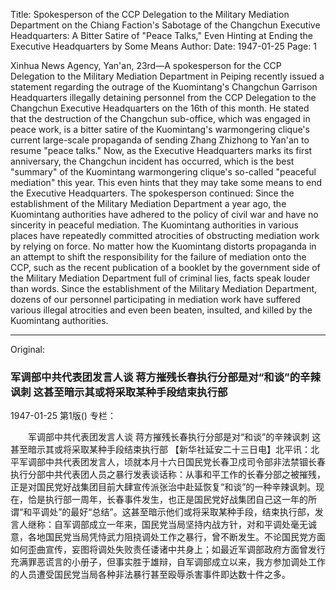 Title: Spokesperson of the CCP Delegation to the Military Mediation Department on the Chiang Faction's Sabotage of the Changchun Executive Headquarters: A Bitter Satire of "Peace Talks," Even Hinting at Ending the Executive Headquarters by Some Means
Author:
Date: 1947-01-25
Page: 1

Xinhua News Agency, Yan'an, 23rd—A spokesperson for the CCP Delegation to the Military Mediation Department in Peiping recently issued a statement regarding the outrage of the Kuomintang's Changchun Garrison Headquarters illegally detaining personnel from the CCP Delegation to the Changchun Executive Headquarters on the 16th of this month. He stated that the destruction of the Changchun sub-office, which was engaged in peace work, is a bitter satire of the Kuomintang's warmongering clique's current large-scale propaganda of sending Zhang Zhizhong to Yan'an to resume "peace talks." Now, as the Executive Headquarters marks its first anniversary, the Changchun incident has occurred, which is the best "summary" of the Kuomintang warmongering clique's so-called "peaceful mediation" this year. This even hints that they may take some means to end the Executive Headquarters. The spokesperson continued: Since the establishment of the Military Mediation Department a year ago, the Kuomintang authorities have adhered to the policy of civil war and have no sincerity in peaceful mediation. The Kuomintang authorities in various places have repeatedly committed atrocities of obstructing mediation work by relying on force. No matter how the Kuomintang distorts propaganda in an attempt to shift the responsibility for the failure of mediation onto the CCP, such as the recent publication of a booklet by the government side of the Military Mediation Department full of criminal lies, facts speak louder than words. Since the establishment of the Military Mediation Department, dozens of our personnel participating in mediation work have suffered various illegal atrocities and even been beaten, insulted, and killed by the Kuomintang authorities.



<hr /> 

Original: 


### 军调部中共代表团发言人谈  蒋方摧残长春执行分部是对“和谈”的辛辣讽刺  这甚至暗示其或将采取某种手段结束执行部

1947-01-25
第1版()
专栏：

　　军调部中共代表团发言人谈
    蒋方摧残长春执行分部是对“和谈”的辛辣讽刺
    这甚至暗示其或将采取某种手段结束执行部
    【新华社延安二十三日电】北平讯：北平军调部中共代表团发言人，顷就本月十六日国民党长春卫戍司令部非法禁锢长春执行分部中共代表团人员之暴行发表谈话称：从事和平工作的长春分部之被摧残，正是对国民党好战集团目前大肆宣传派张治中赴延恢复“和谈”的一种辛辣讽刺。现在，恰是执行部一周年，长春事件发生，也正是国民党好战集团自己这一年的所谓“和平调处”的最好“总结”。这甚至暗示他们或将采取某种手段，结束执行部，发言人继称：自军调部成立一年来，国民党当局坚持内战方针，对和平调处毫无诚意，各地国民党当局凭恃武力阻挠调处工作之暴行，曾不断发生。不论国民党方面如何歪曲宣传，妄图将调处失败责任诿诸中共身上；如最近军调部政府方面曾发行充满罪恶谎言的小册子，但事实胜于雄辩，自军调部成立以来，我方参加调处工作的人员遭受国民党当局各种非法暴行甚至殴辱杀害事件即达数十件之多。
